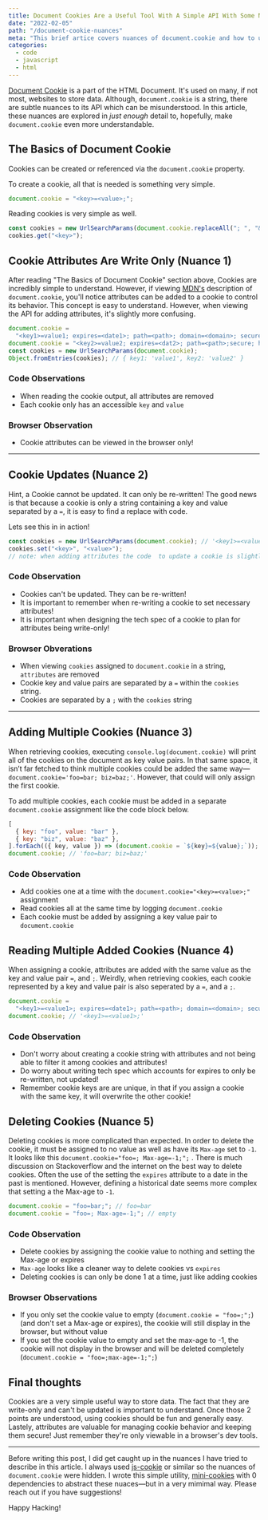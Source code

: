 ```yaml
---
title: Document Cookies Are a Useful Tool With A Simple API With Some Nunaces
date: "2022-02-05"
path: "/document-cookie-nuances"
meta: "This brief artice covers nuances of document.cookie and how to use it to store and access data."
categories:
  - code
  - javascript
  - html
---
```


[Document Cookie](https://developer.mozilla.org/en-US/docs/Web/API/Document/cookie) is a part of the HTML Document. It's used on many, if not most, websites to store data.
Although, `document.cookie` is a string, there are subtle nuances to its API which can be misunderstood.
In this article, these nuances are explored in _just enough_ detail to, hopefully, make `document.cookie` even more understandable.

## The Basics of Document Cookie

Cookies can be created or referenced via the `document.cookie` property.

To create a cookie, all that is needed is something very simple.

```javascript
document.cookie = "<key>=<value>;";
```

Reading cookies is very simple as well.

```javascript
const cookies = new UrlSearchParams(document.cookie.replaceAll("; ", "&"));
cookies.get("<key>");
```

## Cookie Attributes Are Write Only (Nuance 1)

After reading "The Basics of Document Cookie" section above, Cookies are incredibly simple to understand.
However, if viewing [MDN's](https://developer.mozilla.org/en-US/docs/Web/API/Document/cookie) description of `document.cookie`, you'll notice attributes can be added to a cookie to control its behavior.
This concept is easy to understand. However, when viewing the API for adding attributes, it's slightly more confusing.

```javascript
document.cookie =
  "<key1>=value1; expires=<date1>; path=<path>; domain=<domain>; secure; httponly";
document.cookie = "<key2>=value2; expires=<dat2>; path=<path>;secure; httponly";
const cookies = new UrlSearchParams(document.cookie);
Object.fromEntries(cookies); // { key1: 'value1', key2: 'value2' }
```

### Code Observations

- When reading the cookie output, all attributes are removed
- Each cookie only has an accessible `key` and `value`

### Browser Observation

- Cookie attributes can be viewed in the browser only!

---

## Cookie Updates (Nuance 2)

Hint, a Cookie cannot be updated. It can only be re-written!
The good news is that because a cookie is only a string containing a key and value separated by a `=`, it is easy to find a replace with code.

Lets see this in in action!

```javascript
const cookies = new UrlSearchParams(document.cookie); // '<key1>=<value`>;<key2>=<value2>;'
cookies.set("<key>", "<value>");
// note: when adding attributes the code  to update a cookie is slightly more complex
```

### Code Observation

- Cookies can't be updated. They can be re-written!
- It is important to remember when re-writing a cookie to set necessary attributes!
- It is important when designing the tech spec of a cookie to plan for attributes being write-only!

### Browser Obverations

- When viewing `cookies` assigned to `document.cookie` in a string, `attributes` are removed
- Cookie key and value pairs are separated by a `=` within the `cookies` string.
- Cookies are separated by a `;` with the `cookies` string

---

## Adding Multiple Cookies (Nuance 3)

When retrieving cookies, executing `console.log(document.cookie)` will print all of the cookies on the document as key value pairs. In that same space, it isn’t far fetched to think multiple cookies could be added the same way—`document.cookie='foo=bar; biz=baz;'`. However, that could will only assign the first cookie.

To add multiple cookies, each cookie must be added in a separate `document.cookie` assignment like the code block below.

```javascript
[
  { key: "foo", value: "bar" },
  { key: "biz", value: "baz" },
].forEach(({ key, value }) => (document.cookie = `${key}=${value};`));
document.cookie; // 'foo=bar; biz=baz;'
```

### Code Observation

- Add cookies one at a time with the `document.cookie="<key>=<value>;"` assignment
- Read cookies all at the same time by logging `document.cookie`
- Each cookie must be added by assigning a key value pair to `document.cookie`

## Reading Multiple Added Cookies (Nuance 4)

When assigning a cookie, attributes are added with the same value as the key and value pair `=`, and `;`.
Weirdly, when retrieving cookies, each cookie represented by a key and value pair is also seperated by a `=`, and a `;`.

```javascript
document.cookie =
  "<key1>=<value1>; expires=<date1>; path=<path>; domain=<domain>; secure; httponly";
document.cookie; // '<key1>=<value1>;'
```

### Code Observation

- Don't worry about creating a cookie string with attributes and not being able to filter it among cookies and attributes!
- Do worry about writing tech spec which accounts for expires to only be re-written, not updated!
- Remember cookie keys are are unique, in that if you assign a cookie with the same key, it will overwrite the other cookie!

## Deleting Cookies (Nuance 5)

Deleting cookies is more complicated than expected. In order to delete the cookie, it must be assigned to no value as well as have its `Max-age` set to `-1`. It looks like this `document.cookie="foo=; Max-age=-1;";` . There is much discussion on Stackoverflow and the internet on the best way to delete cookies. Often the use of the setting the `expires` attribute to a date in the past is mentioned. However, defining a historical date seems more complex that setting a the Max-age to `-1`.

```javascript
document.cookie = "foo=bar;"; // foo=bar
document.cookie = "foo=; Max-age=-1;"; // empty
```

### Code Observation

- Delete cookies by assigning the cookie value to nothing and setting the Max-age or expires
- `Max-age` looks like a cleaner way to delete cookies vs `expires`
- Deleting cookies is can only be done 1 at a time, just like adding cookies

### Browser Observations

- If you only set the cookie value to empty (`document.cookie = "foo=;";`) (and don't set a Max-age or expires), the cookie will still display in the browser, but without value
- If you set the cookie value to empty and set the max-age to -1, the cookie will not display in the browser and will be deleted completely (`document.cookie = "foo=;max-age=-1;";`)

## Final thoughts

Cookies are a very simple useful way to store data.
The fact that they are write-only and can't be updated is important to understand.
Once those 2 points are understood, using cookies should be fun and generally easy.
Lastely, attributes are valuable for managing cookie behavior and keeping them secure!
Just remember they're only viewable in a browser's dev tools.

---

Before writing this post, I did get caught up in the nuances I have tried to describe in this article.
I always used [js-cookie](https://github.com/js-cookie/js-cookie) or similar so the nuances of `document.cookie` were hidden.
I wrote this simple utility, [mini-cookies](https://github.com/yowainwright/mini-cookies) with 0 dependencies to abstract these nuaces—but in a very mimimal way.
Please reach out if you have suggestions!

Happy Hacking!

